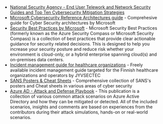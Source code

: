 * [National Security Agency - End User Telework and Network Security Guides and Top Ten Cybersecurity Mitigation Strategies](https://www.nsa.gov/Press-Room/Telework-and-Mobile-Security-Guidance/)
* [Microsoft Cybersecurity Reference Architectures guide](https://docs.microsoft.com/en-gb/security/cybersecurity-reference-architecture/mcra) - Comprehesive guide for Cyber Security architectures by Microsoft
* [Security Best Practices by Microsoft](https://docs.microsoft.com/en-us/security/compass/compass) - Microsoft Security Best Practices (formerly known as the Azure Security Compass or Microsoft Security Compass) is a collection of best practices that provide clear actionable guidance for security related decisions. This is designed to help you increase your security posture and reduce risk whether your environment is cloud-only, or a hybrid enterprise spanning cloud(s) and on-premises data centers.
* [Incident management guide for healthcare organizations](https://jyvsectec.fi/wp-content/uploads/2020/12/kyberhairioiden-hallinta-kasikirja-terveydenhuollon-toimijoille.pdf) - Freely available incident management guide targeted for the Finnish healthcare organizations and operators by JYVSECTEC
* [SANS Posters & Cheat Sheets](https://www.sans.org/posters/) - Comprehensive collection of SANS's posters and Cheat sheets in various areas of cyber security
* [Azure AD - Attack and Defense Playbook](https://github.com/Cloud-Architekt/AzureAD-Attack-Defense) - This publication is a collection of various common attack scenarios on Azure Active Directory and how they can be mitigated or detected. All of the included scenarios, insights and comments are based on experiences from the contributors during their attack simulations, hands-on or real-world scenarios.


